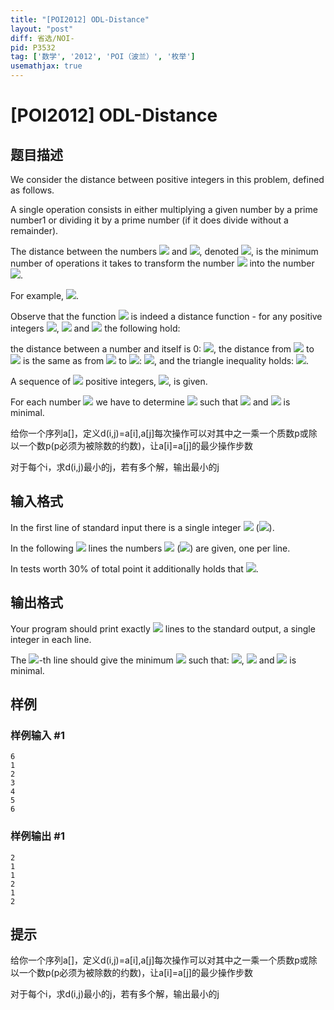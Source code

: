 ```yaml
---
title: "[POI2012] ODL-Distance"
layout: "post"
diff: 省选/NOI-
pid: P3532
tag: ['数学', '2012', 'POI（波兰）', '枚举']
usemathjax: true
---
```


# [POI2012] ODL-Distance
## 题目描述

We consider the distance between positive integers in this problem, defined as follows.

A single operation consists in either multiplying a given number by a prime number1    or dividing it by a prime number (if it does divide without a remainder).

The distance between the numbers ![](http://main.edu.pl/images/OI19/odl-en-tex.1.png) and ![](http://main.edu.pl/images/OI19/odl-en-tex.2.png), denoted ![](http://main.edu.pl/images/OI19/odl-en-tex.3.png), is the minimum number of operations    it takes to transform the number ![](http://main.edu.pl/images/OI19/odl-en-tex.4.png) into the number ![](http://main.edu.pl/images/OI19/odl-en-tex.5.png).

For example, ![](http://main.edu.pl/images/OI19/odl-en-tex.6.png).

Observe that the function ![](http://main.edu.pl/images/OI19/odl-en-tex.7.png) is indeed a distance function - for any positive integers ![](http://main.edu.pl/images/OI19/odl-en-tex.8.png), ![](http://main.edu.pl/images/OI19/odl-en-tex.9.png) and ![](http://main.edu.pl/images/OI19/odl-en-tex.10.png) the following hold:

the distance between a number and itself is 0: ![](http://main.edu.pl/images/OI19/odl-en-tex.11.png),                  the distance from ![](http://main.edu.pl/images/OI19/odl-en-tex.12.png) to ![](http://main.edu.pl/images/OI19/odl-en-tex.13.png) is the same as from ![](http://main.edu.pl/images/OI19/odl-en-tex.14.png) to ![](http://main.edu.pl/images/OI19/odl-en-tex.15.png): ![](http://main.edu.pl/images/OI19/odl-en-tex.16.png), and                  the triangle inequality holds: ![](http://main.edu.pl/images/OI19/odl-en-tex.17.png).

A sequence of ![](http://main.edu.pl/images/OI19/odl-en-tex.18.png) positive integers, ![](http://main.edu.pl/images/OI19/odl-en-tex.19.png), is given.

For each number ![](http://main.edu.pl/images/OI19/odl-en-tex.20.png) we have to determine ![](http://main.edu.pl/images/OI19/odl-en-tex.21.png) such that ![](http://main.edu.pl/images/OI19/odl-en-tex.22.png) and ![](http://main.edu.pl/images/OI19/odl-en-tex.23.png) is minimal.

给你一个序列a[]，定义d(i,j)=a[i],a[j]每次操作可以对其中之一乘一个质数p或除以一个数p(p必须为被除数的约数)，让a[i]=a[j]的最少操作步数

对于每个i，求d(i,j)最小的j，若有多个解，输出最小的j

## 输入格式

In the first line of standard input there is a single integer ![](http://main.edu.pl/images/OI19/odl-en-tex.24.png) (![](http://main.edu.pl/images/OI19/odl-en-tex.25.png)).

In the following ![](http://main.edu.pl/images/OI19/odl-en-tex.26.png) lines the numbers ![](http://main.edu.pl/images/OI19/odl-en-tex.27.png) (![](http://main.edu.pl/images/OI19/odl-en-tex.28.png)) are given,      one per line.

In tests worth 30% of total point it additionally holds that ![](http://main.edu.pl/images/OI19/odl-en-tex.29.png).

## 输出格式

Your program should print exactly ![](http://main.edu.pl/images/OI19/odl-en-tex.30.png) lines to the standard output, a single integer in each line.

The ![](http://main.edu.pl/images/OI19/odl-en-tex.31.png)-th line should give the minimum ![](http://main.edu.pl/images/OI19/odl-en-tex.32.png) such that: ![](http://main.edu.pl/images/OI19/odl-en-tex.33.png), ![](http://main.edu.pl/images/OI19/odl-en-tex.34.png) and ![](http://main.edu.pl/images/OI19/odl-en-tex.35.png) is minimal.

## 样例

### 样例输入 #1
```
6
1
2
3
4
5
6
```
### 样例输出 #1
```
2
1
1
2
1
2
```
## 提示

给你一个序列a[]，定义d(i,j)=a[i],a[j]每次操作可以对其中之一乘一个质数p或除以一个数p(p必须为被除数的约数)，让a[i]=a[j]的最少操作步数

对于每个i，求d(i,j)最小的j，若有多个解，输出最小的j


